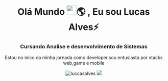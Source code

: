 <h1 align="center">Olá Mundo <img src="https://raw.githubusercontent.com/kaueMarques/kaueMarques/master/hi.gif" width="30px">🌎 , Eu sou Lucas Alves⚡</h1>
<h3 align="center">Cursando Analise e desenvolvimento de Sistemas</h3>

<p align="center"> Estou no iníco da minha jornada como developer,sou entusiasta por stacks web,game e mobile</p>  
<p align="center">
  <img src="https://github-readme-stats.vercel.app/api?username=luccasalves&show_icons=true&theme=dark" alt="luccasalves"/> 
  <img src="https://github-readme-stats.vercel.app/api/top-langs/?username=luccasalves&&layout=compact)"(https://github.com/luccasalves/github-readme-stats)>
</p>


